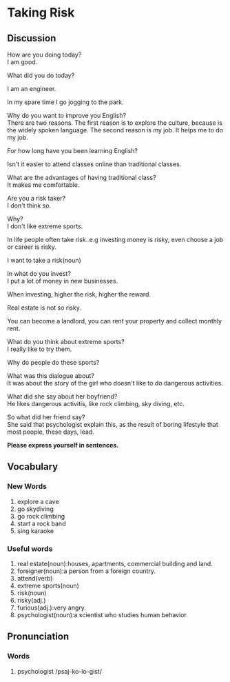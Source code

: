 # Taking Risk
## Discussion
How are you doing today?  
I am good.  

What did you do today?  

I am an engineer.  

In my spare time I go jogging to the park.  

Why do you want to improve you English?  
There are two reasons. The first reason is to explore the culture, because is the widely spoken language. The second reason is my job.   It helps me to do my job.  

For how long have you been learning English?  

Isn't it easier to attend classes online than traditional classes.  

What are the advantages of having traditional class?  
It makes me comfortable.  

Are you a risk taker?  
I don't think so.  

Why?  
I don't like extreme sports.  

In life people often take risk. e.g investing money is risky, even choose a job or career is risky.  

I want to take a risk(noun)

In what do you invest?  
I put a lot of money in new businesses.  

When investing, higher the risk, higher the reward.

Real estate is not so risky.  

You can become a landlord, you can rent your property and collect monthly rent.  

What do you think about extreme sports?  
I really like to try them.  

Why do people do these sports?  

What was this dialogue about?  
It was about the story of the girl who doesn't like to do dangerous activities. 

What did she say about her boyfriend?  
He likes dangerous activitis, like rock climbing, sky diving, etc.  

So what did her friend say?  
She said that psychologist explain this, as the result of boring lifestyle that most people, these days, lead.  


**Please express yourself in sentences.**

## Vocabulary
### New Words
1. explore a cave
1. go skydiving
1. go rock climbing
1. start a rock band
1. sing karaoke

### Useful words
1. real estate(noun):houses, apartments, commercial building and land.
1. foreigner(noun):a person from a foreign country.
1. attend(verb)
1. extreme sports(noun)
1. risk(noun)
1. risky(adj.)
1. furious(adj.):very angry.
1. psychologist(noun):a scientist who studies human behavior.

## Pronunciation
### Words
1. psychologist /psaj-ko-lo-gist/
